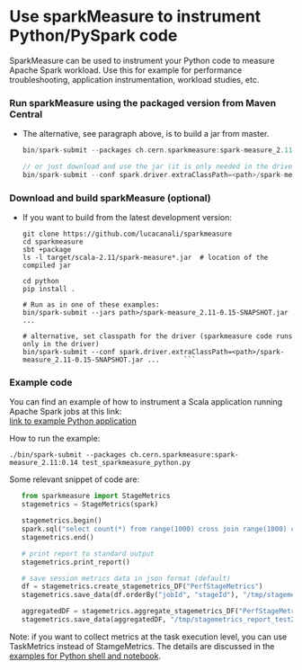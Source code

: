 # Use sparkMeasure to instrument Python/PySpark code
  
  SparkMeasure can be used to instrument your Python code to measure Apache Spark workload.
  Use this for example for performance troubleshooting, application instrumentation, workload studies, etc.
  
### Run sparkMeasure using the packaged version from Maven Central 
  
 - The alternative, see paragraph above, is to build a jar from master.
      ```scala
      bin/spark-submit --packages ch.cern.sparkmeasure:spark-measure_2.11:0.14 your_python_code.py
  
      // or just download and use the jar (it is only needed in the driver) as in:
      bin/spark-submit --conf spark.driver.extraClassPath=<path>/spark-measure_2.11-0.14.jar ...
     ```
  
### Download and build sparkMeasure (optional)
  
 - If you want to build from the latest development version:
      ```
      git clone https://github.com/lucacanali/sparkmeasure
      cd sparkmeasure
      sbt +package
      ls -l target/scala-2.11/spark-measure*.jar  # location of the compiled jar

      cd python
      pip install .
   
      # Run as in one of these examples:
      bin/spark-submit --jars path>/spark-measure_2.11-0.15-SNAPSHOT.jar ...
      
      # alternative, set classpath for the driver (sparkmeasure code runs only in the driver)
      bin/spark-submit --conf spark.driver.extraClassPath=<path>/spark-measure_2.11-0.15-SNAPSHOT.jar ...      ```
   
### Example code 

You can find an example of how to instrument a Scala application running Apache Spark jobs at this link:  
 [link to example Python application](../examples/test_sparkmeasure_python.py)
 
How to run the example:
 ```
./bin/spark-submit --packages ch.cern.sparkmeasure:spark-measure_2.11:0.14 test_sparkmeasure_python.py
 ```

 Some relevant snippet of code are:
 ```python
    from sparkmeasure import StageMetrics
    stagemetrics = StageMetrics(spark)

    stagemetrics.begin()
    spark.sql("select count(*) from range(1000) cross join range(1000) cross join range(1000)").show()
    stagemetrics.end()

    # print report to standard output
    stagemetrics.print_report()

    # save session metrics data in json format (default)
    df = stagemetrics.create_stagemetrics_DF("PerfStageMetrics")
    stagemetrics.save_data(df.orderBy("jobId", "stageId"), "/tmp/stagemetrics_test1")

    aggregatedDF = stagemetrics.aggregate_stagemetrics_DF("PerfStageMetrics")
    stagemetrics.save_data(aggregatedDF, "/tmp/stagemetrics_report_test2")
```

Note: if you want to collect metrics at the task execution level, you can use TaskMetrics instead of StamgeMetrics.
The details are discussed in the [examples for Python shell and notebook](docs/Python_shell_and_Jupyter.md).